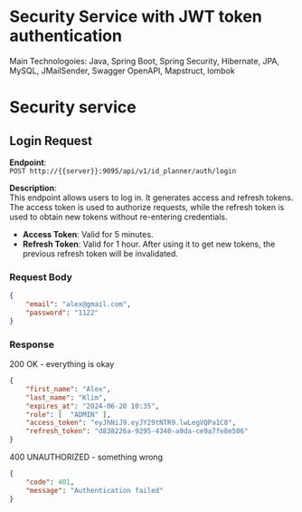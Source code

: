# Security Service with JWT token authentication
Main Technologoies: Java, Spring Boot, Spring Security, Hibernate, JPA, MySQL, JMailSender, Swagger OpenAPI, Mapstruct, lombok

# Security service

## Login Request

**Endpoint**:  
`POST http://{{server}}:9095/api/v1/id_planner/auth/login`

**Description**:  
This endpoint allows users to log in. It generates access and refresh tokens. The access token is used to authorize requests, while the refresh token is used to obtain new tokens without re-entering credentials.

- **Access Token**: Valid for 5 minutes.
- **Refresh Token**: Valid for 1 hour. After using it to get new tokens, the previous refresh token will be invalidated.

### Request Body

```json
{
    "email": "alex@gmail.com",
    "password": "1122"
}
```

### Response 
200 OK - everything is okay

```json
{
    "first_name": "Alex",
    "last_name": "Klim",
    "expires_at": "2024-06-20 10:35",
    "role": [  "ADMIN" ],
    "access_token": "eyJhNiJ9.eyJY29tNTR9.lwLegVQPa1C8",
    "refresh_token": "d838226a-9295-4340-a9da-ce9a7fe8e506"
}
```

400 UNAUTHORIZED - something wrong

```json
{
    "code": 401,
    "message": "Authentication failed"
}
```


